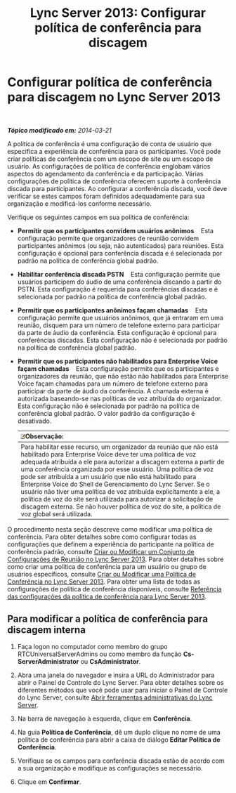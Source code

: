 ﻿---
title: 'Lync Server 2013: Configurar política de conferência para discagem'
TOCTitle: Configurar política de conferência para discagem
ms:assetid: 9bf926d6-0248-4352-98c3-9c5a333debbc
ms:mtpsurl: https://technet.microsoft.com/pt-br/library/Gg398810(v=OCS.15)
ms:contentKeyID: 49307589
ms.date: 05/19/2016
mtps_version: v=OCS.15
ms.translationtype: HT
---

# Configurar política de conferência para discagem no Lync Server 2013

 

_**Tópico modificado em:** 2014-03-21_

A política de conferência é uma configuração de conta de usuário que especifica a experiência de conferência para os participantes. Você pode criar políticas de conferência com um escopo de site ou um escopo de usuário. As configurações de política de conferência englobam vários aspectos do agendamento da conferência e da participação. Várias configurações de política de conferência oferecem suporte à conferência discada para participantes. Ao configurar a conferência discada, você deve verificar se estes campos foram definidos adequadamente para sua organização e modificá-los conforme necessário.

Verifique os seguintes campos em sua política de conferência:

  - **Permitir que os participantes convidem usuários anônimos**    Esta configuração permite que organizadores de reunião convidem participantes anônimos (ou seja, não autenticados) para reuniões. Esta configuração é opcional para conferência discada e é selecionada por padrão na política de conferência global padrão.

  - **Habilitar conferência discada PSTN**    Esta configuração permite que usuários participem do áudio de uma conferência discando a partir do PSTN. Esta configuração é requerida para conferências discadas e é selecionada por padrão na política de conferência global padrão.

  - **Permitir que os participantes anônimos façam chamadas**    Esta configuração permite que usuários anônimos, que já entraram em uma reunião, disquem para um número de telefone externo para participar da parte de áudio da conferência. Esta configuração é opcional para conferências discadas. Esta configuração não é selecionada por padrão na política de conferência global padrão.

  - **Permitir que os participantes não habilitados para Enterprise Voice façam chamadas**    Esta configuração permite que os participantes e organizadores da reunião, que não estão não habilitados para Enterprise Voice façam chamadas para um número de telefone externo para participar da parte de áudio da conferência. A chamada externa é autorizada baseando-se nas políticas de voz atribuída do organizador. Esta configuração não é selecionada por padrão na política de conferência global padrão. O valor padrão da configuração é desativado.
    
    <table>
    <thead>
    <tr class="header">
    <th><img src="images/Gg425756.note(OCS.15).gif" title="note" alt="note" />Observação:</th>
    </tr>
    </thead>
    <tbody>
    <tr class="odd">
    <td>Para habilitar esse recurso, um organizador da reunião que não está habilitado para Enterprise Voice deve ter uma política de voz adequada atribuída a ele para autorizar a discagem externa a partir de uma conferência organizada por esse usuário. Uma política de voz pode ser atribuída a um usuário que não está habilitado para Enterprise Voice do Shell de Gerenciamento do Lync Server. Se o usuário não tiver uma política de voz atribuída explicitamente a ele, a política de voz do site será utilizada para autorizar a solicitação de discagem externa. Se não houver política de voz do site, a política de voz global será utilizada. </td>
    </tr>
    </tbody>
    </table>


O procedimento nesta seção descreve como modificar uma política de conferência. Para obter detalhes sobre como configurar todas as configurações que definem a experiência do participante na política de conferência padrão, consulte [Criar ou Modificar um Conjunto de Configurações de Reunião no Lync Server 2013](lync-server-2013-create-or-modify-a-collection-of-meeting-configuration-settings.md). Para obter detalhes sobre como criar uma política de conferência para um usuário ou grupo de usuários específicos, consulte [Criar ou Modificar uma Política de Conferência no Lync Server 2013](lync-server-2013-create-or-modify-a-conferencing-policy.md). Para obter uma lista de todas as configurações de política de conferência disponíveis, consulte [Referência das configurações da política de conferência para Lync Server 2013](lync-server-2013-conferencing-policy-settings-reference.md).

## Para modificar a política de conferência para discagem interna

1.  Faça logon no computador como membro do grupo RTCUniversalServerAdmins ou como membro da função **Cs-ServerAdministrator** ou **CsAdministrator**.

2.  Abra uma janela do navegador e insira a URL do Administrador para abrir o Painel de Controle do Lync Server. Para obter detalhes sobre os diferentes métodos que você pode usar para iniciar o Painel de Controle do Lync Server, consulte [Abrir ferramentas administrativas do Lync Server](lync-server-2013-open-lync-server-administrative-tools.md).

3.  Na barra de navegação à esquerda, clique em **Conferência**.

4.  Na guia **Política de Conferência**, dê um duplo clique no nome de uma política de conferência para abrir a caixa de diálogo **Editar Política de Conferência**.

5.  Verifique se os campos para conferência discada estão de acordo com a sua organização e modifique as configurações se necessário.

6.  Clique em **Confirmar**.

